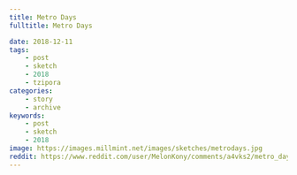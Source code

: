 ```yaml
---
title: Metro Days
fulltitle: Metro Days

date: 2018-12-11
tags:
    - post
    - sketch
    - 2018
    - tzipora
categories:
    - story
    - archive
keywords:
    - post
    - sketch
    - 2018
image: https://images.millmint.net/images/sketches/metrodays.jpg
reddit: https://www.reddit.com/user/MelonKony/comments/a4vks2/metro_days/
---
```


